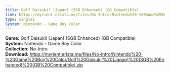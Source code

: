 ```yaml
---
title: Golf Daisuki! (Japan) (SGB Enhanced) (GB Compatible)
link: https://myrient.erista.me/files/No-Intro/Nintendo%20-%20Game%20Boy%20Color/Golf%20Daisuki!%20(Japan)%20(SGB%20Enhanced)%20(GB%20Compatible).zip
type: single1
System: Nintendo - Game Boy Color
---
```

<b>Game:</b> Golf Daisuki! (Japan) (SGB Enhanced) (GB Compatible)<br>
<b>System:</b> Nintendo - Game Boy Color<br>
<b>Collection:</b> No-Intro<br>
<b>Download:</b> https://myrient.erista.me/files/No-Intro/Nintendo%20-%20Game%20Boy%20Color/Golf%20Daisuki!%20(Japan)%20(SGB%20Enhanced)%20(GB%20Compatible).zip